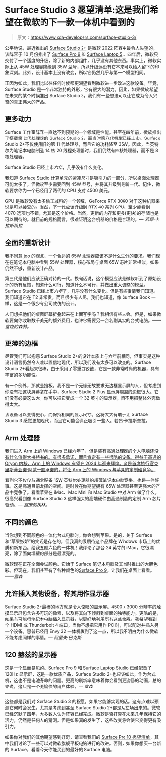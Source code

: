 # Surface Studio 3 愿望清单:这是我们希望在微软的下一款一体机中看到的

> 原文：<https://www.xda-developers.com/surface-studio-3/>

公平地说，最近推出的 [Surface Studio 2+](https://www.xda-developers.com/surface-studio-2-plus/) 是微软 2022 阵容中最令人失望的，该阵容于 10 月份推出了 [Surface Pro 9](https://www.xda-developers.com/surface-pro-9/) 和 [Surface Laptop 5](https://www.xda-developers.com/surface-laptop-5-review/) 。四年后，微软只交付了一个适度的升级，除了新的内部组件，几乎没有其他东西。事实上，微软实际上从 45W 处理器降级到 35W 型号，所以升级远没有它本来可以给人留下的印象深刻。此外，设计基本上没有改变，所以它仍然几乎与第一个模型相同。

正因为如此，我们比以往任何时候都更渴望看到微软进一步改进这款设备。毕竟，Surface Studio 是一个非常独特的外形，它有很大的潜力。因此，如果微软希望在未来的某个时候推出 Surface Studio 3，我们有一些想法可以让它成为令人兴奋的真正伟大的产品。

## 更多动力

Surface 工作室阵容一直达不到预期的一个领域是性能。甚至在四年前，微软推出了搭载第七代处理器的 Surface Studio 2，而当时第八代机型已经上市。Surface Studio 2+不仅使用旧的第 11 代处理器，而且它的功耗降至 35W。因此，当英特尔为笔记本电脑制造 14 核 20 线程处理器时，我们仍然有四核处理器，而不是 8 核处理器。

Surface Studio 已经上市*六年*，几乎没有什么变化。

我知道 Surface Studio 计算单元的紧凑尺寸是吸引力的一部分，所以桌面处理器可能太多了，但微软至少需要回到 45W 型号，并将其升级到最新一代。记住，微软要求你为一个已经用了两代的 CPU 支付 4500 美元。

GPU 是微软没有太多偷工减料的一个领域，GeForce RTX 3060 对于这种机器来说是可以接受的。当然，下一代应该升级到 RTX 40 系列 GPU，至少能看到 4070 选项也不错，尤其是这个价格。当然，更新的内存和更多(更快)的存储也是可以期待的。就目前的规格而言，很难证明这台机器的价格是合理的。— *若昂·卡拉斯凯拉*

## 全面的重新设计

我不同意 joo 的观点，一个合适的 65W 处理器应该不是什么过分的要求。我们现在在笔记本电脑中看到 55W 处理器，核心布局与桌面 65W 芯片非常相似。如果仍然不够，重新设计产品。

第三代是他们应该正确对待的一代。换句话说，这个模型应该是微软听到了原始设计的所有反馈，知道什么可行，知道什么不可行，并做出重大调整的模型。Surface Studio 已经上市*六年*了，几乎没有什么变化。但是有些事情我们知道。我们知道它在 T2 非常贵，而且很少有人买。我们也知道，像 Surface Book 一样，这是一个很少有公司效仿的设计。

人们想把他们的桌面屏幕折叠起来在上面写字吗？我相信有些人会。但是，如果微软要向你收取数千美元的额外费用，也许它需要另一台名副其实的台式电脑。——*富饶的森林。*

## 更薄的边框

尽管我们可以抱怨 Surface Studio 2+的设计本质上与六年前相同，但事实是这种设计语言仍然令人难以置信地现代，所以我们没有太多可以改变的。Surface Studio 2+看起来很棒，由于采用了零重力铰链，它是一款非常时尚的机器，具有丰富的多功能性。

有一个例外，那就是挡板。我不是一个无缘无故要求无边框显示屏的人，但考虑到你没有把这块屏幕拿在手中，Surface Studio 2 Plus 显示屏周围的边框很大。它们没有必要这么大，你可以把它变成一个 32 英寸的显示器，而不用把整体外壳做得太大。

该设备可以变得更小，而保持相同的显示尺寸。这将大大有助于让 Surface Studio 3 感觉更加现代，而且它可能会真正吸引一些人。若昂·卡拉斯奎拉。

## Arm 处理器

我们进入 Arm 上的 Windows 已经六年了，但是装有高通处理器的[个人电脑还没有什么值得大书特书的。有很多承诺，而且肯定有一些很酷的设备。得益于高通的 Oryon 内核，Arm 上的 Windows 有望在 2024 年迎来辉煌。这是首席执行官克里斯蒂亚诺·阿蒙一直承诺的，将让 Arm 上的 Windows 与苹果的定制硅竞争。](https://www.xda-developers.com/best-windows-on-arm/)

看到它不仅仅与通常配备 15W 英特尔处理器的超薄笔记本电脑竞争，也是一件好事。这是高通目前发挥的空间。是时候在你期望拥有 65W 处理器甚至更强大的产品中竞争了。看看苹果在 iMac、Mac Mini 和 Mac Studio 中对 Arm 做了什么。很高兴看到像 Surface Studio 3 这样强大的高端硬件由高通制造的定制 Arm 芯片驱动。— *富庶的树林。*

## 不同的颜色

当你想到不同颜色的一体化台式电脑时，你会想到苹果。是的，关于 Surface 和“苹果嫉妒”的笑话是存在的，但我真的很期待这个品牌在 Windows 市场上的优质和新东西。给我五颜六色的一体机！我评论了那台 24 英寸的 iMac，它很漂亮，除了面向墙壁的部分是最漂亮的。

微软现在正在全面尝试颜色。它始于 Surface 笔记本电脑及其当时推出的大胆色彩。但现在，我们甚至有了各种颜色的[Surface Pro 9](https://www.xda-developers.com/surface-pro-9-colors/)。让我们在桌面上看看。——*富森*

## 允许插入其他设备，将其用作显示器

Surface Studio 2+最棒的地方就是令人惊叹的显示屏。4500 x 3000 分辨率的触摸显示屏包含许多可玩的像素，以及将其向下倾斜到桌面的独特能力。更酷的是，如果有可能将笔记本电脑插入显示器，以更好地利用所有这些像素。我希望看到一个 HDMI 或 Thunderbolt 4 端口，当你不想把它用作 PC 时，可以配对并插入另一个设备。惠普已经用 Envy 32 一体机做到了这一点，所以我不明白为什么微软不能考虑同样的事情。— *阿里夫·巴克斯*

## 120 赫兹的显示器

这是一个显而易见的。Surface Pro 9 和 Surface Laptop Studio 已经配备了 120Hz 显示屏，这是一款优质产品，Surface Studio 2+也应该如此。作为台式机，这也不是电池寿命的问题。更高的刷新率意味着你会看到更流畅的动画，总的来说，这只是一个更愉快的用户体验。— *富森*

* * *

这些都是我们对 Surface Studio 3 的祝愿，如果它能够实现的话。这有点难以预测它何时会发生，尤其是考虑到甚至 Surface Studio 2+都是从左场出来的。微软已经沉默了四年，大多数人认为阵容已经完成。微软是否打算在未来几年保持它的活力，仍然是任何人的猜测。但是如果真的发生了，这些改变将会使它变得更有吸引力。

如果你对我们的其他期望感到好奇，请查看我们的 [Surface Pro 10 愿望清单](https://www.xda-developers.com/surface-pro-10/)，其中我们讨论了一些可以对微软旗舰平板电脑进行的改进。否则，如果你想买一台新的 Surface，看看今天你能买到的最好的 Surface 电脑。